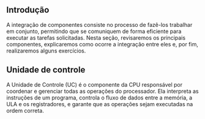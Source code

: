 ## Introdução

A integração de componentes consiste no processo de fazê-los trabalhar em conjunto, permitindo que se comuniquem de forma eficiente para executar as tarefas solicitadas. Nesta seção, revisaremos os principais componentes, explicaremos como ocorre a integração entre eles e, por fim, realizaremos alguns exercícios.

## Unidade de controle

A Unidade de Controle (UC) é o componente da CPU responsável por coordenar e gerenciar todas as operações do processador. Ela interpreta as instruções de um programa, controla o fluxo de dados entre a memória, a ULA e os registradores, e garante que as operações sejam executadas na ordem correta.


